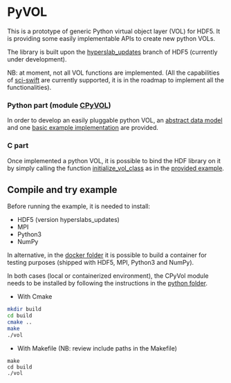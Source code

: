 # PyVOL

This is a prototype of generic Python virtual object layer (VOL) for HDF5. It is providing some easily implementable APIs to create new python VOLs.

The library is built upon the [hyperslab_updates](https://bitbucket.hdfgroup.org/projects/HDFFV/repos/hdf5/browse?at=refs%2Fheads%2Fhyperslab_updates) branch of HDF5 (currently under development).

NB: at moment, not all VOL functions are implemented. (All the capabilities of [sci-swift](https://github.com/valiantljk/sci-swift) are currently supported, it is in the roadmap to implement all the functionalities).

### Python part (module [CPyVOL](https://github.com/pierlauro/PyVOL/tree/master/src/python))
In order to develop an easily pluggable python VOL, an [abstract data model](https://github.com/pierlauro/PyVOL/tree/master/src/python/CPyVOL/__init__.py) and one [basic example implementation](https://github.com/pierlauro/PyVOL/tree/master/examples/python_vol/__init__.py) are provided.


### C part
Once implemented a python VOL, it is possible to bind the HDF library on it by simply calling the function [initialize_vol_class](https://github.com/pierlauro/PyVOL/blob/19cb12a7f663f2dd726acdf20daeb383250ff486/src/c/VOL.c#L177) as in the [provided example](https://github.com/pierlauro/PyVOL/blob/19cb12a7f663f2dd726acdf20daeb383250ff486/examples/vol.c#L10).

## Compile and try example

Before running the example, it is needed to install:
- HDF5 (version hyperslabs_updates)
- MPI
- Python3
- NumPy

In alternative, in the [docker folder](https://github.com/pierlauro/PyVOL/blob/master/docker) it is possible to build a container for testing purposes (shipped with HDF5, MPI, Python3 and NumPy). 

In both cases (local or containerized environment), the CPyVol module needs to be installed by following the instructions in the [python folder](https://github.com/pierlauro/PyVOL/blob/master/src/python).

- With Cmake
```bash
mkdir build
cd build
cmake ..
make
./vol
```

- With Makefile (NB: review include paths in the Makefile)
```
make
cd build
./vol
```
